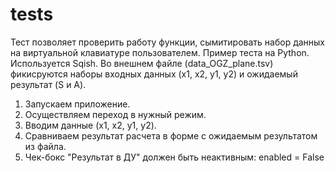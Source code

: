 # tests
Тест позволяет проверить работу функции, сымитировать набор данных на виртуальной клавиатуре пользователем.
Пример теста на Python. Используется Sqish.
Во внешнем файле (data_OGZ_plane.tsv) фикисруются наборы входных данных (x1, x2, y1, y2) и ожидаемый результат (S и A).

1. Запускаем приложение.
2. Осуществляем переход в нужный режим.
3. Вводим данные (x1, x2, y1, y2).
4. Сравниваем результат расчета в форме с ожидаемым результатом из файла.
5. Чек-бокс "Результат в ДУ" должен быть неактивным: enabled = False
